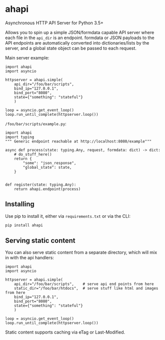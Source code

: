 # ahapi
Asynchronous HTTP API Server for Python 3.5+

Allows you to spin up a simple JSON/formdata capable API server where each 
file in the `api_dir` is an endpoint. formdata or JSON payloads to the API 
endpoints are automatically converted into dictionaries/lists by the server,
and a global state object can be passed to each request.

Main server example:
~~~python3
import ahapi
import asyncio

httpserver = ahapi.simple(
    api_dir="/foo/bar/scripts", 
    bind_ip="127.0.0.1", 
    bind_port="8080", 
    state={"something": "stateful"}
    )

loop = asyncio.get_event_loop()
loop.run_until_complete(httpserver.loop())
~~~

`/foo/bar/scripts/example.py`:
~~~python3
import ahapi
import typing
""" Generic endpoint reachable at http://localhost:8080/example"""

async def process(state: typing.Any, request, formdata: dict) -> dict:
    # do_stuff_here()
    return {
        "some": "json_response",
        "global_state": state,
    }


def register(state: typing.Any):
    return ahapi.endpoint(process)

~~~

## Installing
Use pip to install it, either via `requirements.txt` or via the CLI:
~~~bash
pip install ahapi
~~~

## Serving static content
You can also serve static content from a separate directory, which will mix in with the api handlers:
~~~python3
import ahapi
import asyncio

httpserver = ahapi.simple(
    api_dir="/foo/bar/scripts",    # serve api end points from here
    static_dir="/foo/bar/htdocs",  # serve stuff like html and images from here
    bind_ip="127.0.0.1", 
    bind_port="8080", 
    state={"something": "stateful"}
    )

loop = asyncio.get_event_loop()
loop.run_until_complete(httpserver.loop())
~~~

Static content supports caching via eTag or Last-Modified.
